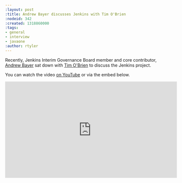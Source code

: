 ```yaml
---
:layout: post
:title: Andrew Bayer discusses Jenkins with Tim O'Brien
:nodeid: 342
:created: 1318860000
:tags:
- general
- interview
- javaone
:author: rtyler
---
```

Recently, Jenkins Interim Governance Board member and core contributor, [Andrew Bayer](https://twitter.com/abayer) sat down with [Tim O'Brien](https://twitter.com/tobrian) to discuss the Jenkins project.

You can watch the video [on YouTube](https://www.youtube.com/watch?v=0p815FUCK_g) or via the embed below.

<iframe width="560" height="315" src="https://www.youtube.com/embed/0p815FUCK_g" frameborder="0" allowfullscreen></iframe>
